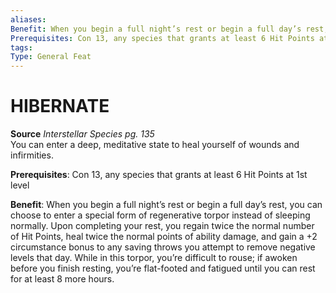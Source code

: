 ```yaml
---
aliases: 
Benefit: When you begin a full night’s rest or begin a full day’s rest, you can choose to enter a special form of regenerative torpor instead of sleeping normally. Upon completing your rest, you regain twice the normal number of Hit Points, heal twice the normal points of ability damage, and gain a +2 circumstance bonus to any saving throws you attempt to remove negative levels that day. While in this torpor, you’re difficult to rouse; if awoken before you finish resting, you’re flat-footed and fatigued until you can rest for at least 8 more hours.
Prerequisites: Con 13, any species that grants at least 6 Hit Points at 1st level
tags: 
Type: General Feat
---
```

# HIBERNATE
**Source** _Interstellar Species pg. 135_  
You can enter a deep, meditative state to heal yourself of wounds and infirmities.

**Prerequisites**: Con 13, any species that grants at least 6 Hit Points at 1st level

**Benefit**: When you begin a full night’s rest or begin a full day’s rest, you can choose to enter a special form of regenerative torpor instead of sleeping normally. Upon completing your rest, you regain twice the normal number of Hit Points, heal twice the normal points of ability damage, and gain a +2 circumstance bonus to any saving throws you attempt to remove negative levels that day. While in this torpor, you’re difficult to rouse; if awoken before you finish resting, you’re flat-footed and fatigued until you can rest for at least 8 more hours.